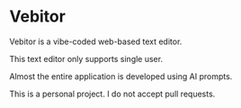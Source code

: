 # Vebitor

Vebitor is a vibe-coded web-based text editor.

This text editor only supports single user.

Almost the entire application is developed using AI prompts.

This is a personal project. I do not accept pull requests.